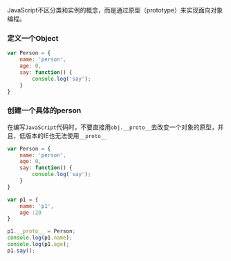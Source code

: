 JavaScript不区分类和实例的概念，而是通过原型（prototype）来实现面向对象编程。

### 定义一个Object

```js
var Person = {
    name: 'person',
    age: 0,
    say: function() {
        console.log('say');
    }
}
```

### 创建一个具体的person
在编写`JavaScript`代码时，不要直接用`obj.__proto__`去改变一个对象的原型，并且，低版本的IE也无法使用`__proto__`

```js
var Person = {
    name: 'person',
    age: 0,
    say: function() {
        console.log('say');
    }
}

var p1 = {
    name: 'p1',
    age :20
}

p1.__proto__ = Person;
console.log(p1.name);
console.log(p1.age);
p1.say();
```